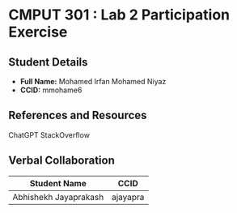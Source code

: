 # CMPUT 301 : Lab 2 Participation Exercise

## Student Details

- **Full Name:** Mohamed Irfan Mohamed Niyaz
- **CCID:** mmohame6

## References and Resources

ChatGPT
StackOverflow

## Verbal Collaboration

| Student Name             | CCID     |
| ------------------------ | -------- |
| Abhishekh Jayaprakash    | ajayapra |
